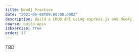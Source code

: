 ```yaml
---
title: Neo4j Practice
date: "2021-06-08T09:00:00.000Z"
description: Build a CRUD API using express.js and Neo4j.
course: build-apis
isExercise: true
order: 17
---
```


TBD